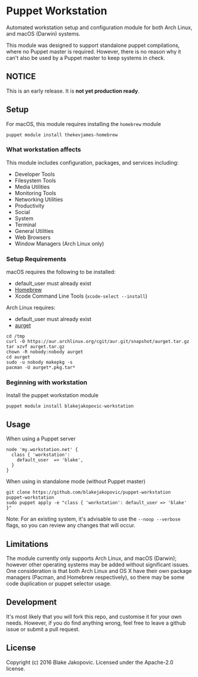 # Puppet Workstation

Automated workstation setup and configuration module for both Arch Linux, and macOS (Darwin) systems.

This module was designed to support standalone puppet compilations, where no Puppet master is required. However, there is no reason why it can't also be used by a Puppet master to keep systems in check.

## NOTICE
This is an early release. It is **not yet production ready**.

## Setup

For macOS, this module requires installing the `homebrew` module
```
puppet module install thekevjames-homebrew
```

### What workstation affects

This module includes configuration, packages, and services including:
* Developer Tools
* Filesystem Tools
* Media Utilities
* Monitoring Tools
* Networking Utilities
* Productivity 
* Social
* System
* Terminal
* General Utilities
* Web Browsers
* Window Managers (Arch Linux only)

### Setup Requirements

macOS requires the following to be installed:
* default_user must already exist
* [Homebrew](http://brew.sh)
* Xcode Command Line Tools (`xcode-select --install`)

Arch Linux requires:
* default_user must already exist
* [aurget](https://aur.archlinux.org/packages/aurget/)
```
cd /tmp
curl -O https://aur.archlinux.org/cgit/aur.git/snapshot/aurget.tar.gz
tar xzvf aurget.tar.gz
chown -R nobody:nobody aurget
cd aurget
sudo -u nobody makepkg -s
pacman -U aurget*.pkg.tar*
```

### Beginning with workstation

Install the puppet workstation module

```
puppet module install blakejakopovic-workstation
```

## Usage

When using a Puppet server

```
node 'my.workstation.net' {
  class { 'workstation':
    default_user  => 'blake',
  }
}
```

When using in standalone mode (without Puppet master)

```
git clone https://github.com/blakejakopovic/puppet-workstation
puppet-workstation
sudo puppet apply -e "class { 'workstation': default_user => 'blake' }"
```

Note: For an existing system, it's advisable to use the `--noop --verbose` flags, so you can review any changes that will occur.

## Limitations

The module currently only supports Arch Linux, and macOS (Darwin); however other operating systems may be added without significant issues. One consideration is that both Arch Linux and OS X have their own package managers (Pacman, and Homebrew respectively), so there may be some code duplication or puppet selector usage.

## Development

It's most likely that you will fork this repo, and customise it for your own needs. However, if you do find anything wrong, feel free to leave a github issue or submit a pull request.

## License
Copyright (c) 2016 Blake Jakopovic. Licensed under the Apache-2.0 license.

